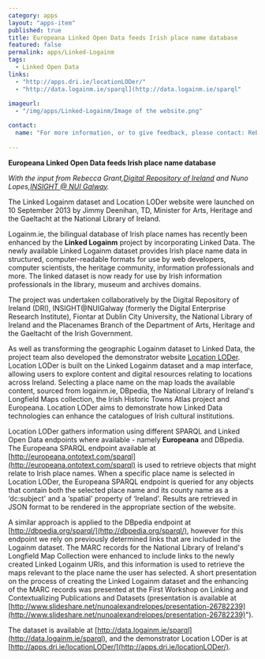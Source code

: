 ```yaml
---
category: apps
layout: "apps-item"
published: true
title: Europeana Linked Open Data feeds Irish place name database
featured: false
permalink: apps/Linked-Logainm
tags: 
  - Linked Open Data
links: 
  - "http://apps.dri.ie/locationLODer/"
  - "http://data.logainm.ie/sparql](http://data.logainm.ie/sparql"
  
imageurl: 
  - "/img/apps/Linked-Logainm/Image of the website.png"

contact: 
  name: "For more information, or to give feedback, please contact: Rebecca Grant,[Digital Repository of Ireland](http://www.dri.ie/) and Nuno Lopes,[INSIGHT @ NUI Galway](http://www.insight-centre.org/)"
  
---
```


**Europeana Linked Open Data feeds Irish place name database**

*With the input from Rebecca Grant,[Digital Repository of Ireland](http://www.dri.ie/) and Nuno Lopes,[INSIGHT @ NUI Galway](http://www.insight-centre.org/").*

The Linked Logainm dataset and Location LODer website were launched on 10 September 2013 by Jimmy Deenihan, TD, Minister for Arts, Heritage and the Gaeltacht at the National Library of Ireland.

Logainm.ie, the bilingual database of Irish place names has recently been enhanced by the **Linked Logainm** project by incorporating Linked Data. The newly available Linked Logainm dataset provides Irish place name data in structured, computer-readable formats for use by web developers, computer scientists, the heritage community, information professionals and more. The linked dataset is now ready for use by Irish information professionals in the library, museum and archives domains.

The project was undertaken collaboratively by the Digital Repository of Ireland (DRI), INSIGHT@NUIGalway (formerly the Digital Enterprise Research Institute), Fiontar at Dublin City University, the National Library of Ireland and the Placenames Branch of the Department of Arts, Heritage and the Gaeltacht of the Irish Government.

As well as transforming the geographic Logainm dataset to Linked Data, the project team also developed the demonstrator website [Location LODer](http://apps.dri.ie/locationLODer/locationLODer). Location LODer is built on the Linked Logainm dataset and a map interface, allowing users to explore content and digital resources relating to locations across Ireland. Selecting a place name on the map loads the available content, sourced from logainm.ie, DBpedia, the National Library of Ireland's Longfield Maps collection, the Irish Historic Towns Atlas project and Europeana. Location LODer aims to demonstrate how Linked Data technologies can enhance the catalogues of Irish cultural institutions.

Location LODer gathers information using different SPARQL and Linked Open Data endpoints where available - namely <strong>Europeana</strong> and DBpedia. The Europeana SPARQL endpoint available at [http://europeana.ontotext.com/sparql](http://europeana.ontotext.com/sparql) is used to retrieve objects that might relate to Irish place names. When a specific place name is selected in Location LODer, the Europeana SPARQL endpoint is queried for any objects that contain both the selected place name and its county name as a ‘dc:subject' and a ‘spatial' property of ‘Ireland'. Results are retrieved in JSON format to be rendered in the appropriate section of the website.

A similar approach is applied to the DBpedia endpoint at [http://dbpedia.org/sparql/](http://dbpedia.org/sparql/), however for this endpoint we rely on previously determined links that are included in the Logainm dataset. The MARC records for the National Library of Ireland's Longfield Map Collection were enhanced to include links to the newly created Linked Logainm URIs, and this information is used to retrieve the maps relevant to the place name the user has selected. A short presentation on the process of creating the Linked Logainm dataset and the enhancing of the MARC records was presented at the First Workshop on Linking and Contextualizing Publications and Datasets (presentation is available at [http://www.slideshare.net/nunoalexandrelopes/presentation-26782239](http://www.slideshare.net/nunoalexandrelopes/presentation-26782239)").

The dataset is available at [http://data.logainm.ie/sparql](http://data.logainm.ie/sparql), and the demonstrator Location LODer is at [http://apps.dri.ie/locationLODer/](http://apps.dri.ie/locationLODer/).